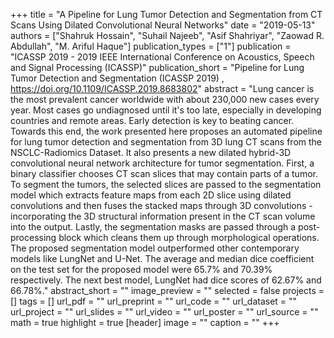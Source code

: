 +++
title = "A Pipeline for Lung Tumor Detection and Segmentation from CT Scans Using Dilated Convolutional Neural Networks"
date = "2019-05-13"
authors = ["Shahruk Hossain", "Suhail Najeeb", "Asif Shahriyar", "Zaowad R. Abdullah", "M. Ariful Haque"]
publication_types = ["1"]
publication = "ICASSP 2019 - 2019 IEEE International Conference on Acoustics, Speech and Signal Processing (ICASSP)"
publication_short = "Pipeline for Lung Tumor Detection and Segmentation (ICASSP 2019) , https://doi.org/10.1109/ICASSP.2019.8683802"
abstract = "Lung cancer is the most prevalent cancer worldwide with about 230,000 new cases every year. Most cases go undiagnosed until it's too late, especially in developing countries and remote areas. Early detection is key to beating cancer. Towards this end, the work presented here proposes an automated pipeline for lung tumor detection and segmentation from 3D lung CT scans from the NSCLC-Radiomics Dataset. It also presents a new dilated hybrid-3D convolutional neural network architecture for tumor segmentation. First, a binary classifier chooses CT scan slices that may contain parts of a tumor. To segment the tumors, the selected slices are passed to the segmentation model which extracts feature maps from each 2D slice using dilated convolutions and then fuses the stacked maps through 3D convolutions - incorporating the 3D structural information present in the CT scan volume into the output. Lastly, the segmentation masks are passed through a post-processing block which cleans them up through morphological operations. The proposed segmentation model outperformed other contemporary models like LungNet and U-Net. The average and median dice coefficient on the test set for the proposed model were 65.7% and 70.39% respectively. The next best model, LungNet had dice scores of 62.67% and 66.78%."
abstract_short = ""
image_preview = ""
selected = false
projects = []
tags = []
url_pdf = ""
url_preprint = ""
url_code = ""
url_dataset = ""
url_project = ""
url_slides = ""
url_video = ""
url_poster = ""
url_source = ""
math = true
highlight = true
[header]
image = ""
caption = ""
+++